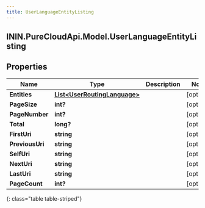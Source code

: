 ```yaml
---
title: UserLanguageEntityListing
---
```

## ININ.PureCloudApi.Model.UserLanguageEntityListing

## Properties

|Name | Type | Description | Notes|
|------------ | ------------- | ------------- | -------------|
| **Entities** | [**List&lt;UserRoutingLanguage&gt;**](UserRoutingLanguage.html) |  | [optional] |
| **PageSize** | **int?** |  | [optional] |
| **PageNumber** | **int?** |  | [optional] |
| **Total** | **long?** |  | [optional] |
| **FirstUri** | **string** |  | [optional] |
| **PreviousUri** | **string** |  | [optional] |
| **SelfUri** | **string** |  | [optional] |
| **NextUri** | **string** |  | [optional] |
| **LastUri** | **string** |  | [optional] |
| **PageCount** | **int?** |  | [optional] |
{: class="table table-striped"}



